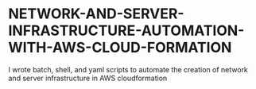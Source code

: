 # NETWORK-AND-SERVER-INFRASTRUCTURE-AUTOMATION-WITH-AWS-CLOUD-FORMATION
I wrote batch, shell, and yaml scripts to automate the creation of network and server infrastructure in AWS cloudformation
